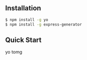 ## Installation

```sh
$ npm install -g yo
$ npm install -g express-generator
```

## Quick Start

yo tomg

